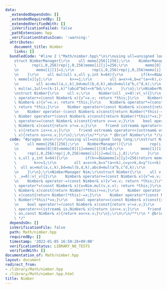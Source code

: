 ```yaml
---
data:
  _extendedDependsOn: []
  _extendedRequiredBy: []
  _extendedVerifiedWith: []
  _isVerificationFailed: false
  _pathExtension: hpp
  _verificationStatusIcon: ':warning:'
  attributes:
    document_title: Nimber
    links: []
  bundledCode: "#line 2 \"Math/nimber.hpp\"\n\r\nusing ull=unsigned long long;\r\n\
    struct NimberManager{\r\n    ull memo[256][256];\r\n    NimberManager(){\r\n \
    \       rep(i,0,256)rep(j,0,256)memo[i][j]=256;\r\n        memo[0][0]=memo[0][1]=memo[1][0]=0;\r\
    \n        memo[1][1]=1;\r\n        rep(i,0,256)rep(j,0,256)memo[i][j]=mul(i,j,8);\r\
    \n    }\r\n    ull mul(ull x,ull y,int k=64){\r\n        if(k<=8&&memo[x][y]<256)return\
    \ memo[x][y];\r\n        k>>=1;\r\n        ull a=x>>k,b=x^(a<<k),c=y>>k,d=y^(c<<k);\r\
    \n        ull ac=mul(a,c,k),bd=mul(b,d,k),abcd=mul(a^b,c^d,k);\r\n        return\
    \ mul(ac,1ull<<(k-1),k)^(abcd^bd)<<k^bd;\r\n    }\r\n};\r\nNimberManager Nim;\r\
    \nstruct Nimber{\r\n    ull v;\r\n    Nimber(ull _v=0):v(_v){}\r\n    Nimber&\
    \ operator+=(const Nimber& x){v^=x.v; return *this;}\r\n    Nimber& operator-=(const\
    \ Nimber& x){v^=x.v; return *this;}\r\n    Nimber& operator*=(const Nimber& x){v=Nim.mul(v,x.v);\
    \ return *this;}\r\n    Nimber operator+(const Nimber& x)const{return Nimber(*this)+=x;}\r\
    \n    Nimber operator-(const Nimber& x)const{return Nimber(*this)-=x;}\r\n   \
    \ Nimber operator*(const Nimber& x)const{return Nimber(*this)*=x;}\r\n    bool\
    \ operator==(const Nimber& x)const{return v==x.v;}\r\n    bool operator!=(const\
    \ Nimber& x)const{return v!=x.v;}\r\n    friend istream& operator>>(istream& is,Nimber&\
    \ x){return is>>x.v;}\r\n    friend ostream& operator<<(ostream& os,const Nimber&\
    \ x){return os<<x.v;}\r\n};\r\n\r\n/**\r\n * @brief Nimber\r\n */\n"
  code: "#pragma once\r\n\r\nusing ull=unsigned long long;\r\nstruct NimberManager{\r\
    \n    ull memo[256][256];\r\n    NimberManager(){\r\n        rep(i,0,256)rep(j,0,256)memo[i][j]=256;\r\
    \n        memo[0][0]=memo[0][1]=memo[1][0]=0;\r\n        memo[1][1]=1;\r\n   \
    \     rep(i,0,256)rep(j,0,256)memo[i][j]=mul(i,j,8);\r\n    }\r\n    ull mul(ull\
    \ x,ull y,int k=64){\r\n        if(k<=8&&memo[x][y]<256)return memo[x][y];\r\n\
    \        k>>=1;\r\n        ull a=x>>k,b=x^(a<<k),c=y>>k,d=y^(c<<k);\r\n      \
    \  ull ac=mul(a,c,k),bd=mul(b,d,k),abcd=mul(a^b,c^d,k);\r\n        return mul(ac,1ull<<(k-1),k)^(abcd^bd)<<k^bd;\r\
    \n    }\r\n};\r\nNimberManager Nim;\r\nstruct Nimber{\r\n    ull v;\r\n    Nimber(ull\
    \ _v=0):v(_v){}\r\n    Nimber& operator+=(const Nimber& x){v^=x.v; return *this;}\r\
    \n    Nimber& operator-=(const Nimber& x){v^=x.v; return *this;}\r\n    Nimber&\
    \ operator*=(const Nimber& x){v=Nim.mul(v,x.v); return *this;}\r\n    Nimber operator+(const\
    \ Nimber& x)const{return Nimber(*this)+=x;}\r\n    Nimber operator-(const Nimber&\
    \ x)const{return Nimber(*this)-=x;}\r\n    Nimber operator*(const Nimber& x)const{return\
    \ Nimber(*this)*=x;}\r\n    bool operator==(const Nimber& x)const{return v==x.v;}\r\
    \n    bool operator!=(const Nimber& x)const{return v!=x.v;}\r\n    friend istream&\
    \ operator>>(istream& is,Nimber& x){return is>>x.v;}\r\n    friend ostream& operator<<(ostream&\
    \ os,const Nimber& x){return os<<x.v;}\r\n};\r\n\r\n/**\r\n * @brief Nimber\r\n\
    \ */"
  dependsOn: []
  isVerificationFile: false
  path: Math/nimber.hpp
  requiredBy: []
  timestamp: '2022-01-05 16:50:26+09:00'
  verificationStatus: LIBRARY_NO_TESTS
  verifiedWith: []
documentation_of: Math/nimber.hpp
layout: document
redirect_from:
- /library/Math/nimber.hpp
- /library/Math/nimber.hpp.html
title: Nimber
---
```

